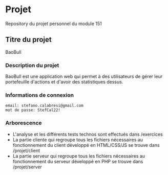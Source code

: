 # Projet
Repository du projet personnel du module 151

## Titre du projet
BaoBull
### Description du projet
BaoBull est une application web qui permet à des utilisateurs de gérer leur portefeuille d'actions et d'avoir des statistiques dessus.

### Informations de connexion
    email: stefano.calabresi@gmail.com
    mot de passe: StefCal22!
### Arborescence
- L'analyse et les différents tests technos sont effectués dans /exercices
- La partie cliente qui regroupe tous les fichiers nécessaires au fonctionnement du client développé en HTML/CSS/JS se trouve dans /projet/client </br>
- La partie serveur qui regroupe tous les fichiers nécessaires au fonctionnement du serveur développé en PHP se trouve dans /projet/server


